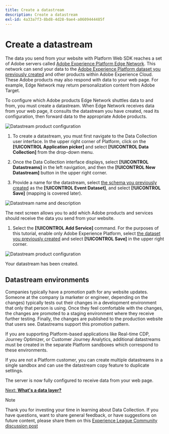 ```yaml
---
title: Create a datastream
description: Create a datastream
exl-id: 4a33a7f3-8bd8-4d28-9ae4-a0609444485f
---
```

# Create a datastream

The data you send from your website with Platform Web SDK reaches a set of Adobe servers called [Adobe Experience Platform Edge Network](https://business.adobe.com/products/experience-platform/experience-platform-edge-network.html). This network can send your data to the [Adobe Experience Platform dataset you previously created](create-a-schema.md) and other products within Adobe Experience Cloud. These Adobe products may also respond with data to your web page. For example, Edge Network may return personalization content from Adobe Target.

To configure which Adobe products Edge Network shuttles data to and from, you must create a datastream. When Edge Network receives data from your web page, it consults the datastream you have created, read its configuration, then forward data to the appropriate Adobe products.

![Datastream product configuration](../assets/datastream-diagram.png)

1. To create a datastream, you must first navigate to the Data Collection user interface. In the upper right corner of Platform, click on the **[!UICONTROL Application picker]** and select **[!UICONTROL Data Collection]** from the drop-down menu. 

1. Once the Data Collection interface displays, select **[!UICONTROL Datastreams]** in the left navigation, and then the **[!UICONTROL New Datastream]** button in the upper right corner. 

1. Provide a name for the datastream, select [the schema you previously created](create-a-schema.md) as the **[!UICONTROL Event Dataset]**, and select **[!UICONTROL Save]** (mapping is covered later).

![Datastream name and description](../assets/datastream-name-description.png)

The next screen allows you to add which Adobe products and services should receive the data you send from your website. 

1. Select the **[!UICONTROL Add Service]** command. For the purposes of this tutorial, enable only Adobe Experience Platform, select [the dataset you previously created](create-a-dataset.md) and select **[!UICONTROL Save]** in the upper right corner.

![Datastream product configuration](../assets/datastream-product-configuration.png)

Your datastream has been created.

## Datastream environments

Companies typically have a promotion path for any website updates. Someone at the company (a marketer or engineer, depending on the changes) typically tests out their changes in a development environment that only that person is using. Once they feel comfortable with the changes, the changes are promoted to a staging environment where they receive further testing. Finally, the changes are published to the production website that users see. Datastreams support this promotion pattern. 

If you are supporting Platform-based applications like Real-time CDP, Journey Optimizer, or Customer Journey Analytics, additional datastreams must be created in the separate Platform sandboxes which correspond to these environments.

If you are not a Platform customer, you can create multiple datastreams in a single sandbox and can use the datastream copy feature to duplicate settings.

The server is now fully configured to receive data from your web page.

[Next: **What's a data layer?**](../configure-the-client/whats-a-data-layer.md)

>[!NOTE]
>
>Thank you for investing your time in learning about Data Collection. If you have questions, want to share general feedback, or have suggestions on future content, please share them on this [Experience League Community discussion post](https://experienceleaguecommunities.adobe.com/t5/adobe-experience-platform-launch/tutorial-discussion-use-adobe-experience-platform-data/m-p/543877)
